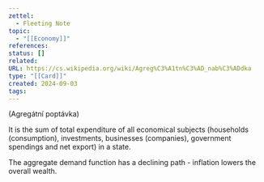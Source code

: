 ```yaml
---
zettel:
  - Fleeting Note
topic:
  - "[[Economy]]"
references: 
status: []
related: 
URL: https://cs.wikipedia.org/wiki/Agreg%C3%A1tn%C3%AD_nab%C3%ADdka
type: "[[Card]]"
created: 2024-09-03
tags:
---
```

(Agregátní poptávka)

It is the sum of total expenditure of all economical subjects (households (consumption), investments, businesses (companies), government spendings and net export) in a state.

The aggregate demand function has a declining path - inflation lowers the overall wealth.
